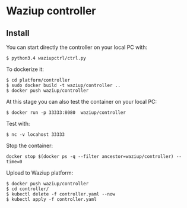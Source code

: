 Waziup controller
=================


Install
-------

You can start directly the controller on your local PC with:
```
$ python3.4 waziupctrl/ctrl.py
```

To dockerize it:
```
$ cd platform/controller
$ sudo docker build -t waziup/controller ..
$ docker push waziup/controller
```
At this stage you can also test the container on your local PC:

```
$ docker run -p 33333:8080  waziup/controller
```
Test with:
```
$ nc -v locahost 33333
```
Stop the container:
```
docker stop $(docker ps -q --filter ancestor=waziup/controller) --time=0
```

Upload to Waziup platform:
```
$ docker push waziup/controller
$ cd controller/
$ kubectl delete -f controller.yaml --now
$ kubectl apply -f controller.yaml
```
